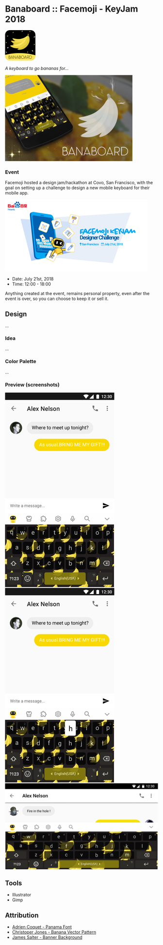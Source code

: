 # Banaboard :: Facemoji - KeyJam 2018

<img src="preview/png/apk-icon.png" width=100 height=100 />

*A keyboard to go bananas for...*

<img src="preview/png/apk-banner.png" style="width: 420px; height: auto" />

### Event

Facemoji hosted a design jam/hackathon at Covo, San Francisco, with the goal
on setting up a challenge to design a new mobile keyboard for their mobile app.

![event-banner](assets/png/event-banner.png)

- Date: July 21st, 2018
- Time: 12:00 - 18:00

Anything created at the event, remains personal property, even after the event
is over, so you can choose to keep it or sell it.

## Design

...

### Idea

...

### Color Palette

...

### Preview (screenshots)

<img alt="portrait" src="preview/png/portrait-keyboard.png" style="width: 360px; height: auto" />

<img alt="portrait-popup" src="preview/png/portrait-keyboard-popup.png" style="width: 360px; height: auto" />

<img alt="landscape" src="preview/png/landscape-keyboard.png" style="width: auto; height: 242;" />

## Tools

- Illustrator
- Gimp

## Attribution

- [Adrien Coquet - Panama Font](https://www.1001fonts.com/panama-font.html)
- [Christoper Jones - Banana Vector Pattern](http://www.blugraphic.com/2016/10/18/banana-vector-pattern-free-download/)
- [James Salter - Banner Background](http://animatethis.james-salter.com/wp-content/wverrors.php?getimage=aHR0cHM6Ly9ibHVlamVsbHliZWFucy5maWxlcy53b3JkcHJlc3MuY29tLzIwMTEvMDgvaW1ncDAyMTguanBn)
